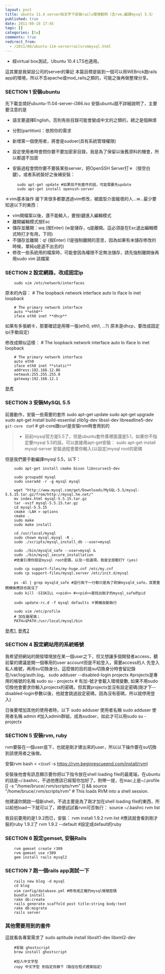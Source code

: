 ```yaml
---
layout: post
title: ubuntu 11.4 server純文字下安裝rails環境範例（含rvm,編譯mysql 5.5）
published: true
date: 2011-08-18 17:45
tags: []
categories: [tw]
comments: true
redirect_from:
  - /2011/08/ubuntu-114-serverrailsrvmmysql.html
---
```



* 經virtual box測試，Ubuntu 10.4 LTS也適用。

這其實是我架設公司的server的筆記
本篇目標是裝到一個可以用WEBrick跑rails app的環境，所以不含apache或mod_rails之類的，可能之後再做整理分享。


### SECTION 1 安裝ubuntu

先下載並燒好ubuntu-11.04-server-i386.iso
安裝ubuntu就不詳細說明了，主要要注意的是

* 語言要選擇English，否則有些目錄可能會變成中文的之類的，總之是個麻煩
* 分割(partition)：依照你的需求
* 新增第一個使用者，將會是sudoer(具有系統管理權限)
* 設定使用者時會問你要不要加密家目錄，我是為了保留以後舊資料的機會，所以都選不加密
* 安裝過程會問你要不要裝某些server，把OpenSSH Server打＊（按空白鍵）。或者系統裝好之後補安裝：


		sudo apt-get update #如果找不到套件的話，可能需要先update
		sudo apt-get install openssh-server

＊vim基本操作
接下來很多都要透過vim修改，被圖型介面寵壞的人...w...最少要知道以下的東西：

* vim開檔案以後，還不能輸入，要按i鍵進入編輯模式
* 離開編輯模式按Esc
* 儲存並離開：wq (按Enter) (w是儲存，q是離開。這必須是在Esc退出編輯模式時打才有用，下同)
* 不儲存並離開：q! (按Enter) (!是強制離開的意思，因為如果有未儲存修改的時候，單純q是退不出去的)
* 修改一些系統用的檔案時，可能會因為權限不足無法儲存，請先強制離開後再用sudo vim 該檔案



### SECTION 2 設定網路，改成固定ip

		sudo vim /etc/network/interfaces

原本的內容：
		# The loopback network interface
		auto lo
		iface lo inet loopback

		# The primary network interface
		auto **eth0**
		iface eth0 inet **dhcp**

如果有多張網卡，那要確認是用哪一張(eth0, eth1, ...?)
原本是dhcp，要改成固定ip(手動設定)

修改成類似這樣：
		# The loopback network interface
		auto lo
		iface lo inet loopback

		# The primary network interface
		auto eth0
		iface eth0 inet **static**
		address:192.168.12.86
		netmask:255.255.255.0
		gateway:192.168.12.1

[參考][1]



### SECTION 3 安裝MySQL 5.5

前置動作，安裝一些需要的套件
		sudo apt-get update
		sudo apt-get upgrade
		sudo apt-get install build-essential zlib1g-dev libssl-dev libreadline5-dev `git-core `	curl # git-core跟curl是安裝rvm時會用到的


> * 目前mysql官方是5.5了，但是ubuntu套件庫裡面還是5.1，如果你不指定要mysql 5.5的話，可以直接用apt-get安裝：
> 		sudo apt-get install mysql-server
> 		安裝過程會要你輸入(以設定)mysql root的密碼


但是我們要手動編譯mysql 5.5，以下：

		sudo apt-get install cmake bison libncurses5-dev

		sudo groupadd mysql
		sudo useradd -r -g mysql mysql

		wget "http://www.mysql.com/get/Downloads/MySQL-5.5/mysql-5.5.15.tar.gz/from/http://mysql.he.net/"
		mv index.html mysql-5.5.15.tar.gz
		tar -xvzf mysql-5.5.15.tar.gz
		cd mysql-5.5.15
		cmake -LAH > options
		cmake .
		sudo make
		sudo make install

		cd /usr/local/mysql
		sudo chown mysql.mysql -R .
		sudo ./scripts/mysql_install_db --user=mysql

		sudo ./bin/mysqld_safe --user=mysql &
		sudo ./bin/mysql_secure_installation
		#他會引導你設定mysql root密碼，以及一些選項，我是全部都打Y (yes)

		sudo cp support-files/my-huge.cnf /etc/my.cnf
		sudo cp support-files/mysql.server /etc/init.d/mysql

		ps -Al | grep mysqld_safe #這行與下一行都只是為了砍掉mysqld_safe，其實重開機後應該也就沒了
		sudo kill -SIGKILL <<pid>> #<<pid>>是找出剛才的mysql_safe的pid

		sudo update-rc.d -f mysql defaults ＃開機自動執行

		sudo vim /etc/profile
		# 加在最尾端；
		PATH=$PATH:/usr/local/mysql/bin


[參考1][2], [參考2][3]


### SECTION 4 設定網站用的系統帳號

我希望把網站的開發環境放在某一個user之下，但又想讓多個開發者access，聽前輩的建議是開一個專用的user account但是不給登入，需要access的人 先登入私人帳號，再用su切換身分。這麼做的目的是su切換身分時會留記錄在/var/log/auth.log。
		sudo adduser --disabled-login projectx #projectx是專用的帳號的名稱
		sudo su - projectx # 有加-號才會載入環境變數, 如果不用sudo切換他會要求你輸入projectx的密碼，但其實projectx並沒有設定密碼(剛才下--disabled-login參數以後，他就會跳過設定密碼，因為沒有密碼，所以就停用登入)

日後要增加其他的使用者時，以下
		sudo adduser 使用者名稱
		sudo adduser 使用者名稱 admin #加入admin群組，成為sudoer，如此才可以用sudo su - projectx


### SECTION 5 安裝rvm, ruby

rvm要裝在一個user底下，也就是剛才建出來的user，所以以下操作要在su切換到該使用者之後做。

安裝rvm
		bash < <(curl -s https://rvm.beginrescueend.com/install/rvm)

安裝後他會有訊息顯示要你把以下指令放在shell loading file的最尾端，在ubuntu的話是~/.bashrc，不過他應該已經幫你加好了。附帶一提，在mac上是~/.profile
		[[ -s "/home/bruce/.rvm/scripts/rvm" ]] && source "/home/bruce/.rvm/scripts/rvm" # This loads RVM into a shell session.

他建議你開啟一個新shell，不過主要是為了剛才加在shell loading file的東西，所以給他load一下就可以了，順便試試看rvm可否執行：
		source ~/.bashrc
		rvm list

我目前要用的是1.9.2而已，安裝：
		rvm install 1.9.2
		rvm list #應該就會看到剛才裝的ruby 1.9.2了
		rvm 1.9.2 --default #設定成default的ruby


### SECTION 6 設定gemset, 安裝Rails

		rvm gemset create r309
		rvm gemset use r309
		gem install rails mysql2



### SECTION 7 跑一個rails app測試一下

		rails new blog -d mysql
		cd blog
		vim config/database.yml #修改成正確的mysql帳號密碼
		bundle install
		rake db:create
		rails generate scaffold post title:string body:text
		rake db:migrate
		rails server



### 其他需要用到的套件

這就看各專案需求了
		sudo aptitude install libxslt1-dev libxml2-dev

		#安裝 ghostscript
		brew install ghostscript

		#加入中文字型
		copy 中文字型 到指定目錄下（路徑在程式裡面指定）


[1]: http://blog.jsdan.com/2508
[2]: http://greensysadmin.com/2011/01/24/mysql-5-5-installing-from-source-ubuntu-debian/
[3]: http://www.linuxidc.net/thread-2338-1-1.html
